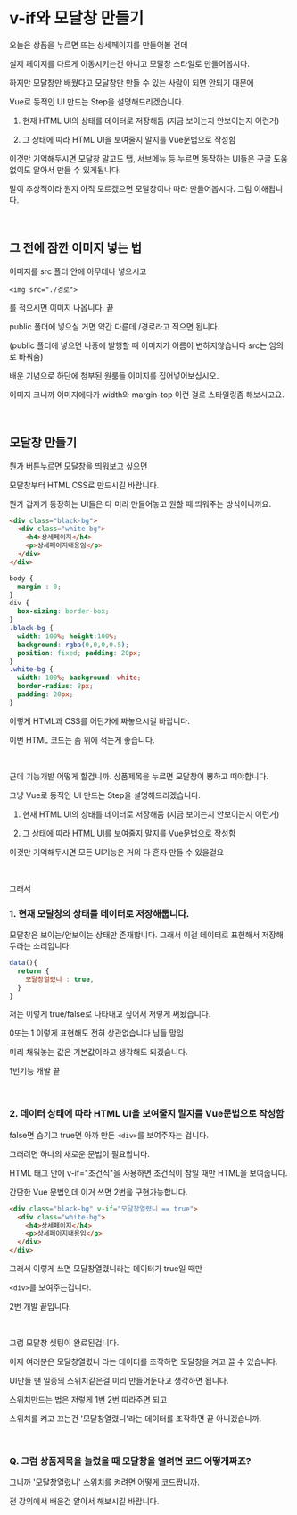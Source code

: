 # v-if와 모달창 만들기

오늘은 상품을 누르면 뜨는 상세페이지를 만들어볼 건데  

실제 페이지를 다르게 이동시키는건 아니고 모달창 스타일로 만들어봅시다.

하지만 모달창만 배웠다고 모달창만 만들 수 있는 사람이 되면 안되기 때문에 

Vue로 동적인 UI 만드는 Step을 설명해드리겠습니다. 

1. 현재 HTML UI의 상태를 데이터로 저장해둠 (지금 보이는지 안보이는지 이런거) 

2. 그 상태에 따라 HTML UI을 보여줄지 말지를 Vue문법으로 작성함 

이것만 기억해두시면 모달창 말고도 탭, 서브메뉴 등 누르면 동작하는 UI들은 구글 도움 없이도 알아서 만들 수 있게됩니다. 

말이 추상적이라 뭔지 아직 모르겠으면 모달창이나 따라 만들어봅시다. 그럼 이해됩니다. 

<br/>

## 그 전에 잠깐 이미지 넣는 법

이미지를 src 폴더 안에 아무데나 넣으시고

`<img src="./경로">`

를 적으시면 이미지 나옵니다. 끝

public 폴더에 넣으실 거면 약간 다른데 /경로라고 적으면 됩니다.

(public 폴더에 넣으면 나중에 발행할 때 이미지가 이름이 변하지않습니다 src는 임의로 바꿔줌)

배운 기념으로 하단에 첨부된 원룸들 이미지를 집어넣어보십시오.

이미지 크니까 이미지에다가 width와 margin-top 이런 걸로 스타일링좀 해보시고요. 

<br/>

## 모달창 만들기

뭔가 버튼누르면 모달창을 띄워보고 싶으면

모달창부터 HTML CSS로 만드시길 바랍니다.

뭔가 갑자기 등장하는 UI들은 다 미리 만들어놓고 원할 때 띄워주는 방식이니까요. 

```html
<div class="black-bg">
  <div class="white-bg">
    <h4>상세페이지</h4>
    <p>상세페이지내용임</p>
  </div>
</div>
```
```css
body {
  margin : 0;
}
div {
  box-sizing: border-box;
}
.black-bg {
  width: 100%; height:100%;
  background: rgba(0,0,0,0.5);
  position: fixed; padding: 20px;
}
.white-bg {
  width: 100%; background: white;
  border-radius: 8px;
  padding: 20px;
} 
```
이렇게 HTML과 CSS를 어딘가에 짜놓으시길 바랍니다.

이번 HTML 코드는 좀 위에 적는게 좋습니다. 

<br/>

근데 기능개발 어떻게 할겁니까. 상품제목을 누르면 모달창이 뿅하고 떠야합니다. 

그냥 Vue로 동적인 UI 만드는 Step을 설명해드리겠습니다. 

1. 현재 HTML UI의 상태를 데이터로 저장해둠 (지금 보이는지 안보이는지 이런거) 

2. 그 상태에 따라 HTML UI를 보여줄지 말지를 Vue문법으로 작성함 

이것만 기억해두시면 모든 UI기능은 거의 다 혼자 만들 수 있을걸요 

<br/>

그래서

### 1. 현재 모달창의 상태를 데이터로 저장해둡니다.

모달창은 보이는/안보이는 상태만 존재합니다. 그래서 이걸 데이터로 표현해서 저장해두라는 소리입니다.

```js
data(){
  return {
    모달창열렸니 : true,
  }
}
```
저는 이렇게 true/false로 나타내고 싶어서 저렇게 써놨습니다.

0또는 1 이렇게 표현해도 전혀 상관없습니다 님들 맘임 

미리 채워놓는 값은 기본값이라고 생각해도 되겠습니다. 

1번기능 개발 끝

<br/>

### 2. 데이터 상태에 따라 HTML UI을 보여줄지 말지를 Vue문법으로 작성함 

false면 숨기고 true면 아까 만든 `<div>`를 보여주자는 겁니다.

그러려면 하나의 새로운 문법이 필요합니다. 

HTML 태그 안에 v-if="조건식"을 사용하면 조건식이 참일 때만 HTML을 보여줍니다.

간단한 Vue 문법인데 이거 쓰면 2번을 구현가능합니다.

```html
<div class="black-bg" v-if="모달창열렸니 == true">
  <div class="white-bg">
    <h4>상세페이지</h4>
    <p>상세페이지내용임</p>
  </div>
</div>
```
그래서 이렇게 쓰면 모달창열렸니라는 데이터가 true일 때만

`<div>`를 보여주는겁니다. 

2번 개발 끝입니다. 

<br/>

그럼 모달창 셋팅이 완료된겁니다.

이제 여러분은 모달창열렸니 라는 데이터를 조작하면 모달창을 켜고 끌 수 있습니다.

UI만들 땐 일종의 스위치같은걸 미리 만들어둔다고 생각하면 됩니다.

스위치만드는 법은 저렇게 1번 2번 따라주면 되고

스위치를 켜고 끄는건 '모달창열렸니'라는 데이터를 조작하면 끝 아니겠습니까.

<br/>

### Q. 그럼 상품제목을 눌렀을 때 모달창을 열려면 코드 어떻게짜죠?

그니까 '모달창열렸니' 스위치를 켜려면 어떻게 코드짭니까.

전 강의에서 배운건 알아서 해보시길 바랍니다. 